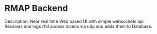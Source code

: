 # RMAP Backend

Description:
Near real time Web based UI with simple websockets api.
Receives and logs rfid access tokens via udp and adds them to Database.

